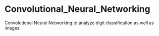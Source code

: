 # Convolutional_Neural_Networking
Convolutional Neural Networking to analyze digit classification as well as images
